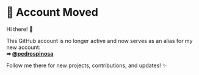 # 🚀 Account Moved

Hi there! 👋  

This GitHub account is no longer active and now serves as an alias for my new account:  
**➡ [@pedrospinosa](https://github.com/pedrospinosa/)**

Follow me there for new projects, contributions, and updates! ✨
